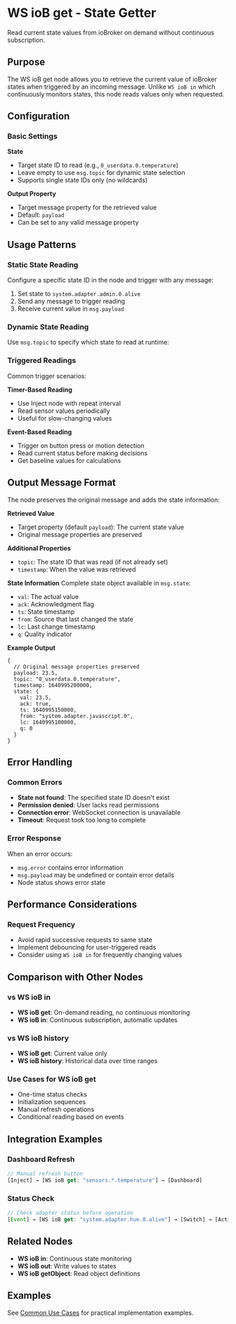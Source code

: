 # WS ioB get - State Getter

Read current state values from ioBroker on demand without continuous subscription.

## Purpose

The WS ioB get node allows you to retrieve the current value of ioBroker states when triggered by an incoming message. Unlike `WS ioB in` which continuously monitors states, this node reads values only when requested.

## Configuration

### Basic Settings

**State**
- Target state ID to read (e.g., `0_userdata.0.temperature`)
- Leave empty to use `msg.topic` for dynamic state selection
- Supports single state IDs only (no wildcards)

**Output Property**
- Target message property for the retrieved value
- Default: `payload`
- Can be set to any valid message property

## Usage Patterns

### Static State Reading
Configure a specific state ID in the node and trigger with any message:

1. Set state to `system.adapter.admin.0.alive`
2. Send any message to trigger reading
3. Receive current value in `msg.payload`

### Dynamic State Reading
Use `msg.topic` to specify which state to read at runtime:

### Triggered Readings
Common trigger scenarios:

**Timer-Based Reading**
- Use Inject node with repeat interval
- Read sensor values periodically
- Useful for slow-changing values

**Event-Based Reading**
- Trigger on button press or motion detection
- Read current status before making decisions
- Get baseline values for calculations

## Output Message Format

The node preserves the original message and adds the state information:

**Retrieved Value**
- Target property (default `payload`): The current state value
- Original message properties are preserved

**Additional Properties**
- `topic`: The state ID that was read (if not already set)
- `timestamp`: When the value was retrieved

**State Information**
Complete state object available in `msg.state`:
- `val`: The actual value
- `ack`: Acknowledgment flag
- `ts`: State timestamp
- `from`: Source that last changed the state
- `lc`: Last change timestamp
- `q`: Quality indicator

**Example Output**
```
{
  // Original message properties preserved
  payload: 23.5,
  topic: "0_userdata.0.temperature",
  timestamp: 1640995200000,
  state: {
    val: 23.5,
    ack: true,
    ts: 1640995150000,
    from: "system.adapter.javascript.0",
    lc: 1640995100000,
    q: 0
  }
}
```

## Error Handling

### Common Errors
- **State not found**: The specified state ID doesn't exist
- **Permission denied**: User lacks read permissions
- **Connection error**: WebSocket connection is unavailable
- **Timeout**: Request took too long to complete

### Error Response
When an error occurs:
- `msg.error` contains error information
- `msg.payload` may be undefined or contain error details
- Node status shows error state

## Performance Considerations

### Request Frequency
- Avoid rapid successive requests to same state
- Implement debouncing for user-triggered reads
- Consider using `WS ioB in` for frequently changing values

## Comparison with Other Nodes

### vs WS ioB in
- **WS ioB get**: On-demand reading, no continuous monitoring
- **WS ioB in**: Continuous subscription, automatic updates

### vs WS ioB history
- **WS ioB get**: Current value only
- **WS ioB history**: Historical data over time ranges

### Use Cases for WS ioB get
- One-time status checks
- Initialization sequences
- Manual refresh operations
- Conditional reading based on events


## Integration Examples

### Dashboard Refresh
```javascript
// Manual refresh button
[Inject] → [WS ioB get: "sensors.*.temperature"] → [Dashboard]
```

### Status Check
```javascript
// Check adapter status before operation
[Event] → [WS ioB get: "system.adapter.hue.0.alive"] → [Switch] → [Action]
```

## Related Nodes

- **WS ioB in**: Continuous state monitoring
- **WS ioB out**: Write values to states
- **WS ioB getObject**: Read object definitions

## Examples

See [Common Use Cases](../use-cases.md) for practical implementation examples.